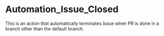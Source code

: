 # Automation_Issue_Closed
This is an action that automatically terminates Issue when PR is done in a branch other than the default branch.
